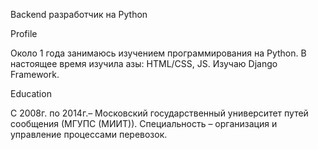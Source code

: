 Backend разработчик на Python

Profile

Около 1 года занимаюсь изучением программирования на Python.
В настоящее время изучила азы: HTML/CSS, JS.
Изучаю Django Framework.

Education

C 2008г. по 2014г.– Московский государственный университет путей сообщения (МГУПС (МИИТ)).
Специальность – организация и управление процессами перевозок.
